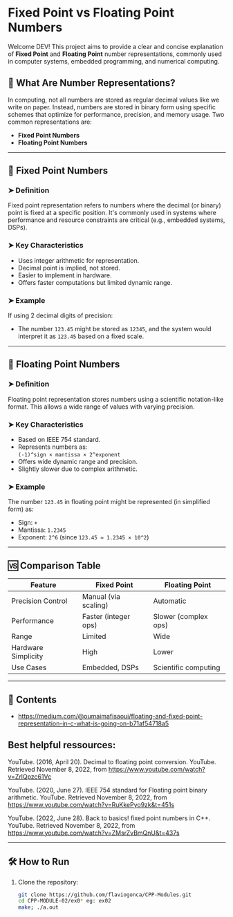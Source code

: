 # Fixed Point vs Floating Point Numbers

Welcome DEV! This project aims to provide a clear and concise explanation of **Fixed Point** and **Floating Point** number representations, commonly used in computer systems, embedded programming, and numerical computing.

## 📘 What Are Number Representations?

In computing, not all numbers are stored as regular decimal values like we write on paper. Instead, numbers are stored in binary form using specific schemes that optimize for performance, precision, and memory usage. Two common representations are:

- **Fixed Point Numbers**
- **Floating Point Numbers**

---

## 🔢 Fixed Point Numbers

### ➤ Definition

Fixed point representation refers to numbers where the decimal (or binary) point is fixed at a specific position. It's commonly used in systems where performance and resource constraints are critical (e.g., embedded systems, DSPs).

### ➤ Key Characteristics

- Uses integer arithmetic for representation.
- Decimal point is implied, not stored.
- Easier to implement in hardware.
- Offers faster computations but limited dynamic range.

### ➤ Example

If using 2 decimal digits of precision:

- The number `123.45` might be stored as `12345`, and the system would interpret it as `123.45` based on a fixed scale.

---

## 🌊 Floating Point Numbers

### ➤ Definition

Floating point representation stores numbers using a scientific notation-like format. This allows a wide range of values with varying precision.

### ➤ Key Characteristics

- Based on IEEE 754 standard.
- Represents numbers as:  
  `(-1)^sign × mantissa × 2^exponent`
- Offers wide dynamic range and precision.
- Slightly slower due to complex arithmetic.

### ➤ Example

The number `123.45` in floating point might be represented (in simplified form) as:
- Sign: `+`
- Mantissa: `1.2345`
- Exponent: `2^6` (since `123.45 ≈ 1.2345 × 10^2`)

---

## 🆚 Comparison Table

| Feature             | Fixed Point           | Floating Point        |
|---------------------|------------------------|------------------------|
| Precision Control   | Manual (via scaling)   | Automatic              |
| Performance         | Faster (integer ops)   | Slower (complex ops)   |
| Range               | Limited                | Wide                   |
| Hardware Simplicity | High                   | Lower                  |
| Use Cases           | Embedded, DSPs         | Scientific computing   |

---

## 📂 Contents

- https://medium.com/@oumaimafisaoui/floating-and-fixed-point-representation-in-c-what-is-going-on-b71af54718a5

## Best helpful ressources:

YouTube. (2016, April 20). Decimal to floating point conversion. YouTube. Retrieved November 8, 2022, from https://www.youtube.com/watch?v=ZrlQpzc61Vc

YouTube. (2020, June 27). IEEE 754 standard for Floating point binary arithmetic. YouTube. Retrieved November 8, 2022, from https://www.youtube.com/watch?v=RuKkePyo9zk&t=451s

YouTube. (2022, June 28). Back to basics! fixed point numbers in C++. YouTube. Retrieved November 8, 2022, from https://www.youtube.com/watch?v=ZMsrZvBmQnU&t=437s

---

## 🛠️ How to Run

1. Clone the repository:
   ```bash
   git clone https://github.com/flaviogonca/CPP-Modules.git
   cd CPP-MODULE-02/ex0* eg: ex02
   make; ./a.out
